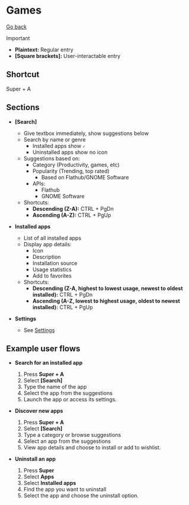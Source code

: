 # Games

[Go back](../README.md)

> [!IMPORTANT]
>
> - **Plaintext:** Regular entry
> - **[Square brackets]:** User-interactable entry

## Shortcut

Super + A

## Sections

- **\[Search\]**
  - Give textbox immediately, show suggestions below
  - Search by name or genre
    - Installed apps show `✓`
    - Uninstalled apps show no icon
  - Suggestions based on:
    - Category (Productivity, games, etc)
    - Popularity (Trending, top rated)
      - Based on Flathub/GNOME Software
    - APIs:
      - Flathub
      - GNOME Software
  - Shortcuts:
    - **Descending (Z-A):** CTRL + PgDn
    - **Ascending (A-Z):** CTRL + PgUp

- **Installed apps**
  - List of all installed apps
  - Display app details:
    - Icon
    - Description
    - Installation source
    - Usage statistics
    - Add to favorites
  - Shortcuts:
    - **Descending (Z-A, highest to lowest usage, newest to oldest installed):** CTRL + PgDn
    - **Ascending (A-Z, lowest to highest usage, oldest to newest installed):** CTRL + PgUp

- **Settings**
  - See [Settings](../Settings/README.md)

## Example user flows

- **Search for an installed app**
  1. Press **Super + A**
  2. Select **\[Search\]**
  3. Type the name of the app
  4. Select the app from the suggestions
  5. Launch the app or access its settings.

- **Discover new apps**
  1. Press **Super + A**
  2. Select **\[Search\]**
  3. Type a category or browse suggestions
  4. Select an app from the suggestions
  5. View app details and choose to install or add to wishlist.

- **Uninstall an app**
  1. Press **Super**
  2. Select **Apps**
  3. Select **Installed apps**
  4. Find the app you want to uninstall
  5. Select the app and choose the uninstall option.
